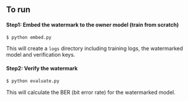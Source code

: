 ## To run

#### Step1: Embed the watermark to the owner model (train from scratch) 

```python
$ python embed.py 
```
This will create a `logs` directory including training logs, the watermarked model and verification keys. 


#### Step2: Verify the watermark

```python
$ python evaluate.py 
```
This will calculate the BER (bit error rate) for the watermarked model. 
